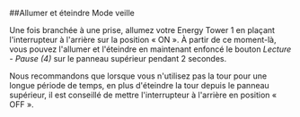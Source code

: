 ##Allumer et éteindre Mode veille

Une fois branchée à une prise, allumez votre Energy Tower 1 en plaçant l'interrupteur à l'arrière sur la position « ON ». À partir de ce moment-là, vous pouvez l'allumer et l'éteindre en maintenant enfoncé le bouton *Lecture - Pause (4)* sur le panneau supérieur pendant 2 secondes.

Nous recommandons que lorsque vous n'utilisez pas la tour pour une longue période de temps, en plus d'éteindre la tour depuis le panneau supérieur, il est conseillé de mettre l'interrupteur à l'arrière en position « OFF ».
